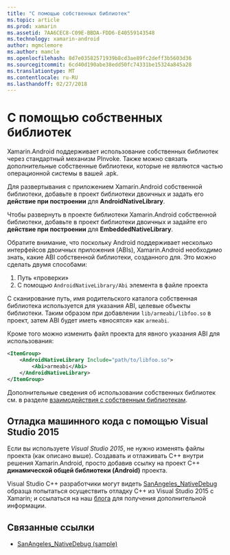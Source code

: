 ```yaml
---
title: "С помощью собственных библиотек"
ms.topic: article
ms.prod: xamarin
ms.assetid: 7AA6CEC8-C09E-BBDA-FDD6-E40559143548
ms.technology: xamarin-android
author: mgmclemore
ms.author: mamcle
ms.openlocfilehash: 8d7e03582571939b8cd3ae89fc2deff3b5603d36
ms.sourcegitcommit: 6cd40d190abe38edd50fc74331be15324a845a28
ms.translationtype: MT
ms.contentlocale: ru-RU
ms.lasthandoff: 02/27/2018
---
```

# <a name="using-native-libraries"></a>С помощью собственных библиотек

Xamarin.Android поддерживает использование собственных библиотек через стандартный механизм PInvoke. Также можно связать дополнительные собственные библиотеки, которые не являются частью операционной системы в вашей .apk.

Для развертывания с приложением Xamarin.Android собственной библиотеки, добавьте в проект библиотеки двоичных и задать его **действие при построении** для **AndroidNativeLibrary**.

Чтобы развернуть в проекте библиотеки Xamarin.Android собственной библиотеки, добавьте в проект библиотеки двоичных и задайте его **действие при построении** для **EmbeddedNativeLibrary**.

Обратите внимание, что поскольку Android поддерживает несколько интерфейсов двоичных приложения (ABIs), Xamarin.Android необходимо знать, какие ABI собственной библиотеки, созданного для.
Это можно сделать двумя способами:

1.  Путь «проверки»
1.  С помощью `AndroidNativeLibrary/Abi` элемента в файле проекта


С сканирование путь, имя родительского каталога собственная библиотека используется для указания ABI, целевые объекты библиотеки. Таким образом при добавлении `lib/armeabi/libfoo.so` в проект, затем ABI будет иметь «вносятся» как `armeabi`.

Кроме того можно изменить файл проекта для явного указания ABI для использования:

```xml
<ItemGroup>
    <AndroidNativeLibrary Include="path/to/libfoo.so">
        <Abi>armeabi</Abi>
    </AndroidNativeLibrary>
</ItemGroup>
```

Дополнительные сведения об использовании собственных библиотек см. в разделе [взаимодействия с собственным библиотекам](http://www.mono-project.com/docs/advanced/pinvoke/).

## <a name="debugging-native-code-with-visual-studio-2015"></a>Отладка машинного кода с помощью Visual Studio 2015

Если вы используете *Visual Studio 2015*, не нужно изменять файлы проекта (как описано выше).
Создавать и отлаживать C++ внутри решения Xamarin.Android, просто добавив ссылку на проект C++ **динамической общей библиотеки (Android)** проекта.

Visual Studio C++ разработчики могут видеть [SanAngeles_NativeDebug](https://developer.xamarin.com/samples/monodroid/SanAngeles_NDK/) образца попытаться осуществить отладку C++ из Visual Studio 2015 с Xamarin; и ссылаться на наш [блога](https://blog.xamarin.com/build-and-debug-c-libraries-in-xamarin-android-apps-with-visual-studio-2015/) для получения дополнительной информации.



## <a name="related-links"></a>Связанные ссылки

- [SanAngeles_NativeDebug (sample)](https://developer.xamarin.com/samples/monodroid/SanAngeles_NDK/)
